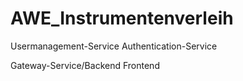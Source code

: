 # AWE_Instrumentenverleih

Usermanagement-Service
Authentication-Service

Gateway-Service/Backend
Frontend
